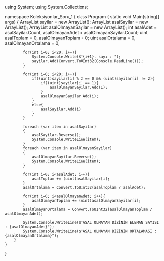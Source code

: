using System;
using System.Collections;

namespace Koleksiyonlar_Soru_1
{
    class Program
    {
        static void Main(string[] args)
        {
            ArrayList sayilar = new ArrayList();
            ArrayList asalSayilar = new ArrayList();
            ArrayList asalOlmayanSayilar = new ArrayList();
            int asalAdet = asalSayilar.Count, asalOlmayanAdet = asalOlmayanSayilar.Count;
            uint asalToplam = 0, asalOlmayanToplam = 0;
            uint asalOrtalama = 0, asalOlmayanOrtalama = 0;

            for(int i=0; i<20; i++){
                System.Console.Write($"{i+1}. sayı : ");
                sayilar.Add(Convert.ToUInt32(Console.ReadLine()));
            }

            for(int i=0; i<20; i++){
                if((uint)sayilar[i] % 2 == 0 && (uint)sayilar[i] != 2){
                    if((uint)sayilar[i] == 1){
                        asalOlmayanSayilar.Add(1);
                    }
                    asalOlmayanSayilar.Add(i);
                }
                else{
                    asalSayilar.Add(i);
                }
            }

            foreach (var item in asalSayilar)
            {
                asalSayilar.Reverse();
                System.Console.WriteLine(item);
            }
            foreach (var item in asalOlmayanSayilar)
            {
                asalOlmayanSayilar.Reverse();
                System.Console.WriteLine(item);
            }

            for(int i=0; i<asalAdet; i++){
                asalToplam += (uint)asalSayilar[i];
            }
            asalOrtalama = Convert.ToUInt32(asalToplam / asalAdet);

            for(int i=0; i<asalOlmayanAdet; i++){
                asalOlmayanToplam += (uint)asalOlmayanSayilar[i];
            }
            asalOlmayanOrtalama = Convert.ToUInt32(asalOlmayanToplam / asalOlmayanAdet);

            System.Console.WriteLine($"ASAL OLMAYAN DİZİNİN ELEMAN SAYISI : {asalOlmayanAdet}");
            System.Console.WriteLine($"ASAL OLMAYAN DİZİNİN ORTALAMASI : {asalOlmayanOrtalama}");
        }
    }
}
